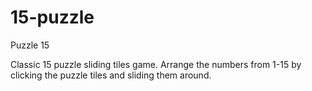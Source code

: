 # 15-puzzle
 Puzzle 15

Classic 15 puzzle sliding tiles game. Arrange the numbers from 1-15 by clicking the puzzle tiles and sliding them around.
